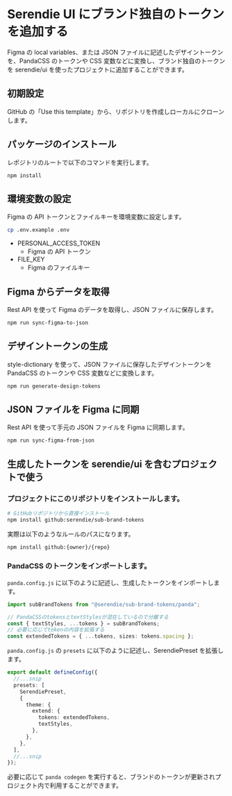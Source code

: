 # Serendie UI にブランド独自のトークンを追加する

Figma の local variables、または JSON ファイルに記述したデザイントークンを、PandaCSS のトークンや CSS 変数などに変換し、ブランド独自のトークンを serendie/ui を使ったプロジェクトに追加することができます。

## 初期設定

GitHub の「Use this template」から、リポジトリを作成しローカルにクローンします。

## パッケージのインストール

レポジトリのルートで以下のコマンドを実行します。

```bash
npm install
```

## 環境変数の設定

Figma の API トークンとファイルキーを環境変数に設定します。

```bash
cp .env.example .env
```

- PERSONAL_ACCESS_TOKEN
  - Figma の API トークン
- FILE_KEY
  - Figma のファイルキー

## Figma からデータを取得

Rest API を使って Figma のデータを取得し、JSON ファイルに保存します。

```bash
npm run sync-figma-to-json
```

## デザイントークンの生成

style-dictionary を使って、JSON ファイルに保存したデザイントークンを PandaCSS のトークンや CSS 変数などに変換します。

```bash
npm run generate-design-tokens
```

## JSON ファイルを Figma に同期

Rest API を使って手元の JSON ファイルを Figma に同期します。

```bash
npm run sync-figma-from-json
```

## 生成したトークンを serendie/ui を含むプロジェクトで使う

### プロジェクトにこのリポジトリをインストールします。

```bash
# GitHubリポジトリから直接インストール
npm install github:serendie/sub-brand-tokens
```

実際は以下のようなルールのパスになります。

```bash
npm install github:{owner}/{repo}
```

### PandaCSS のトークンをインポートします。

`panda.config.js` に以下のように記述し、生成したトークンをインポートします。

```ts
import subBrandTokens from "@serendie/sub-brand-tokens/panda";

// PandaCSSのtokensとtextStylesが混在しているので分離する
const { textStyles, ...tokens } = subBrandTokens;
// 必要に応じてtokenの内容を拡張する
const extendedTokens = { ...tokens, sizes: tokens.spacing };
```

`panda.config.js` の `presets` に以下のように記述し、SerendiePreset を拡張します。

```ts
export default defineConfig({
  //...snip
  presets: [
    SerendiePreset,
    {
      theme: {
        extend: {
          tokens: extendedTokens,
          textStyles,
        },
      },
    },
  ],
  //...snip
});
```

必要に応じて `panda codegen` を実行すると、ブランドのトークンが更新されプロジェクト内で利用することができます。
